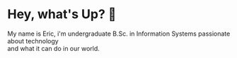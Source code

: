  # Hey, what's Up? 🐙
 My name is Eric, i'm undergraduate B.Sc. in Information Systems passionate about technology <br> and what it can do in our world.


